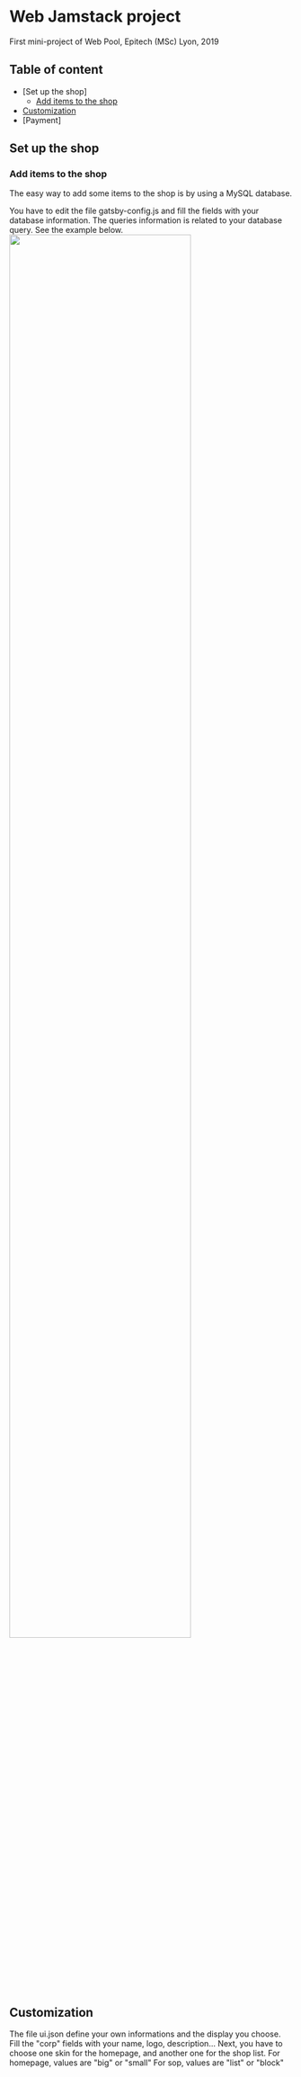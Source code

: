 # Web Jamstack project

First mini-project of Web Pool, Epitech (MSc) Lyon, 2019

## Table of content

- [Set up the shop]
  - [Add items to the shop](#add-items-to-the-shop)
- [Customization](#customization)
- [Payment]


## Set up the shop

### Add items to the shop

The easy way to add some items to the shop is by using a MySQL database.

You have to edit the file gatsby-config.js and fill the fields with your database information.
The queries information is related to your database query. See the example below.
<img src="Screenshot 2019-10-02 at 22.00.04.png" height="80%" width="80%"/>

## Customization

The file ui.json define your own informations and the display you choose. Fill the "corp" fields with your name, logo, description...
Next, you have to choose one skin for the homepage, and another one for the shop list.
For homepage, values are "big" or "small"
For sop, values are "list" or "block"

